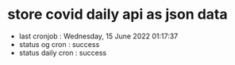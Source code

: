 # store covid daily api as json data

- last cronjob : Wednesday, 15 June 2022 01:17:37
- status og cron : success
- status daily cron : success
      
      